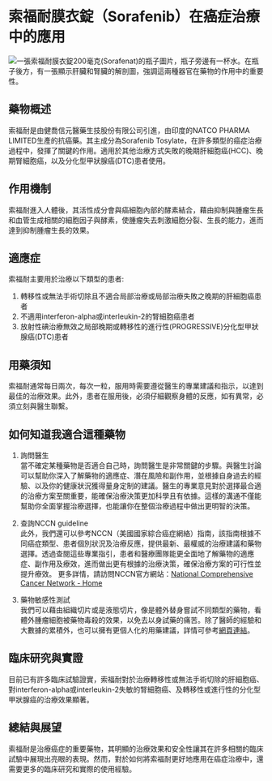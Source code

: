 # 索福耐膜衣錠（Sorafenib）在癌症治療中的應用
![一張索福耐膜衣錠200毫克(Sorafenat)的瓶子圖片，瓶子旁邊有一杯水。在瓶子後方，有一張顯示肝臟和腎臟的解剖圖，強調這兩種器官在藥物的作用中的重要性。](https://i.imgur.com/a20SUBe.jpeg)

## 藥物概述

索福耐是由健喬信元醫藥生技股份有限公司引進，由印度的NATCO PHARMA LIMITED生產的抗癌藥。其主成分為Sorafenib Tosylate，在許多類型的癌症治療過程中，發揮了關鍵的作用。適用於其他治療方式失敗的晚期肝細胞癌(HCC)、晚期腎細胞癌，以及分化型甲狀腺癌(DTC)患者使用。

## 作用機制

索福耐進入人體後，其活性成分會與癌細胞內部的酵素結合，藉由抑制與腫瘤生長和血管生成相關的細胞因子與酵素，使腫瘤失去刺激細胞分裂、生長的能力，進而達到抑制腫瘤生長的效果。

## 適應症

索福耐主要用於治療以下類型的患者:
1. 轉移性或無法手術切除且不適合局部治療或局部治療失敗之晚期的肝細胞癌患者
2. 不適用interferon-alpha或interleukin-2的腎細胞癌患者
3. 放射性碘治療無效之局部晚期或轉移性的進行性(PROGRESSIVE)分化型甲狀腺癌(DTC)患者

## 用藥須知

索福耐通常每日兩次，每次一粒，服用時需要遵從醫生的專業建議和指示，以達到最佳的治療效果。此外，患者在服用後，必須仔細觀察身體的反應，如有異常，必須立刻與醫生聯繫。

## 如何知道我適合這種藥物

1. 詢問醫生  
當不確定某種藥物是否適合自己時，詢問醫生是非常關鍵的步驟。與醫生討論可以幫助你深入了解藥物的適應症、潛在風險和副作用，並根據自身過去的經驗、以及你的健康狀況獲得量身定制的建議。醫生的專業意見對於選擇最合適的治療方案至關重要，能確保治療決策更加科學且有依據。這樣的溝通不僅能幫助你全面掌握治療選擇，也能讓你在整個治療過程中做出更明智的決策。 

2. 查詢NCCN guideline  
此外，我們還可以參考NCCN（美國國家綜合癌症網絡）指南，該指南根據不同癌症類型、患者個別狀況及治療反應，提供最新、最權威的治療建議和藥物選擇。透過查閱這些專業指引，患者和醫療團隊能更全面地了解藥物的適應症、副作用及療效，進而做出更有根據的治療決策，確保治療方案的可行性並提升療效。  更多詳情，請訪問NCCN官方網站：[National Comprehensive Cancer Network - Home](https://www.nccn.org/)

3. 藥物敏感性測試  
我們可以藉由組織切片或是液態切片，像是體外替身嘗試不同類型的藥物，看體外腫瘤細胞被藥物毒殺的效果，以免去以身試藥的痛苦。除了醫師的經驗和大數據的累積外，也可以擁有更個人化的用藥建議，詳情可參考[網頁連結](https://info.cancerfree.io/)。

## 臨床研究與實證

目前已有許多臨床試驗證實，索福耐對於治療轉移性或無法手術切除的肝細胞癌、對interferon-alpha或interleukin-2失敏的腎細胞癌、及轉移性或進行性的分化型甲狀腺癌的治療效果顯著。

## 總結與展望

索福耐是治療癌症的重要藥物，其明顯的治療效果和安全性讓其在許多相關的臨床試驗中展現出亮眼的表現。然而，對於如何將索福耐更好地應用在癌症治療中，還需要更多的臨床研究和實際的使用經驗。
